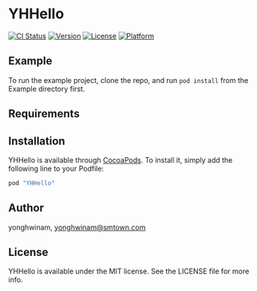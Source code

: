 # YHHello

[![CI Status](http://img.shields.io/travis/yonghwinam/YHHello.svg?style=flat)](https://travis-ci.org/yonghwinam/YHHello)
[![Version](https://img.shields.io/cocoapods/v/YHHello.svg?style=flat)](http://cocoapods.org/pods/YHHello)
[![License](https://img.shields.io/cocoapods/l/YHHello.svg?style=flat)](http://cocoapods.org/pods/YHHello)
[![Platform](https://img.shields.io/cocoapods/p/YHHello.svg?style=flat)](http://cocoapods.org/pods/YHHello)

## Example

To run the example project, clone the repo, and run `pod install` from the Example directory first.

## Requirements

## Installation

YHHello is available through [CocoaPods](http://cocoapods.org). To install
it, simply add the following line to your Podfile:

```ruby
pod "YHHello"
```

## Author

yonghwinam, yonghwinam@smtown.com

## License

YHHello is available under the MIT license. See the LICENSE file for more info.
